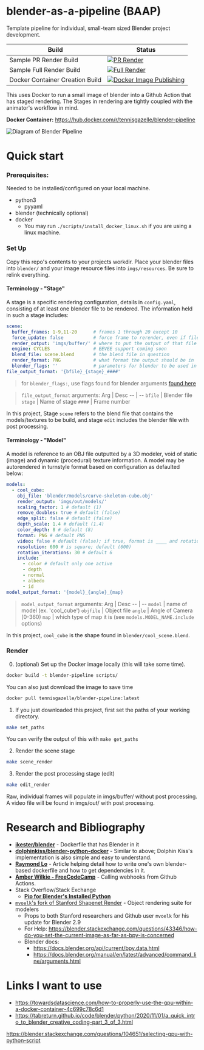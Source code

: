 # blender-as-a-pipeline (BAAP)

Template pipeline for individual, small-team sized Blender project development.

Build | Status
 -- | -- 
Sample PR Render Build |  [![PR Render](https://github.com/TennisGazelle/blender-pipeline/actions/workflows/pr_render.yml/badge.svg)](https://github.com/TennisGazelle/blender-pipeline/actions/workflows/pr_render.yml)
Sample Full Render Build | [![Full Render](https://github.com/TennisGazelle/blender-pipeline/actions/workflows/render.yml/badge.svg)](https://github.com/TennisGazelle/blender-pipeline/actions/workflows/render.yml)
Docker Container Creation Build | [![Docker Image Publishing](https://github.com/TennisGazelle/blender-pipeline/actions/workflows/docker.yml/badge.svg)](https://github.com/TennisGazelle/blender-pipeline/actions/workflows/docker.yml)


This uses Docker to run a small image of blender into a Github Action that has staged rendering.
The Stages in rendering are tightly coupled with the animator's workflow in mind.

**Docker Container:** https://hub.docker.com/r/tennisgazelle/blender-pipeline

![Diagram of Blender Pipeline](docs/blender-pipeline-flowchart.png)

# Quick start

### Prerequisites:
Needed to be installed/configured on your local machine.
 - python3
    - pyyaml
 - blender (technically optional)
 - docker
    - You may run `./scripts/install_docker_linux.sh` if you are using a linux machine.


### Set Up
Copy this repo's contents to your projects workdir.
Place your blender files into `blender/` and your image resource files into `imgs/resources`.  Be sure to relink everything.

#### Terminology - "Stage"
A stage is a specific rendering configuration, details in `config.yaml`, consisting of at least one blender file to be rendered.
The information held in such a stage includes:

```yaml
scene:
  buffer_frames: 1-9,11-20      # frames 1 through 20 except 10
  force_update: false           # force frame to rerender, even if file exists
  render_output: 'imgs/buffer/' # where to put the output of that file
  engine: CYCLES                # EEVEE support coming soon
  blend_file: scene.blend       # the blend file in question
  render_format: PNG            # what format the output should be in
  blender_flags: ''             # parameters for blender to be used in the docker call
file_output_format: '{bfile}_{stage}_####'
```

> for `blender_flags:`, use flags found for blender arguments [found here](https://docs.blender.org/manual/en/latest/advanced/command_line/arguments.html)

> `file_output_format` arguments:
> Arg | Desc
> -- | --
> `bfile` | Blender file
> `stage` | Name of stage
> `####` | Frame number

In this project, Stage `scene` refers to the blend file that contains the models/textures to be build, and stage `edit` includes the blender file with post processing.

#### Terminology - "Model"
A model is reference to an OBJ file outputted by a 3D modeler, void of static (image) and dynamic (procedural) texture information.  A model may be autorendered in turnstyle format based on configuration as defaulted below:

```yaml
models:
  - cool_cube:
    obj_file: 'blender/models/curve-skeleton-cube.obj'
    render_output: 'imgs/out/models/'
    scaling_factor: 1 # default (1)
    remove_doubles: true # default (false)
    edge_split: false # default (false)
    depth_scale: 1.4 # default (1.4)
    color_depth: 8 # default (8)
    format: PNG # default PNG
    video: false # default (false); if true, format is ____ and rotation_iteration will be 5 sec rotation at 30 fps (150)
    resolution: 600 # is square; default (600)
    rotation_iterations: 30 # default 6
    include:
      - color # default only one active
      - depth
      - normal
      - albedo
      - id
model_output_format: '{model}_{angle}_{map}
```

> `model_output_format` arguments:
> Arg | Desc
> -- | --
> `model` | name of model (ex. 'cool_cube')
> `objfile` | Object file
> `angle` | Angle of Camera [0-360)
> `map` | which type of map it is (see `models.MODEL_NAME.include` options)

In this project, `cool_cube` is the shape found in `blender/cool_scene.blend`. 

### Render
0. (optional) Set up the Docker image locally (this will take some time).
```bash
docker build -t blender-pipeline scripts/
```

You can also just download the image to save time
```bash
docker pull tennisgazelle/blender-pipeline:latest
```

1. If you just downloaded this project, first set the paths of your working directory.

```bash
make set_paths
```

You can verify the output of this with `make get_paths`

2. Render the scene stage
```bash
make scene_render
```

3. Render the post processing stage (edit)
```bash
make edit_render
```

Raw, individual frames will populate in imgs/buffer/ without post processing.
A video file will be found in imgs/out/ with post processing.


# Research and Bibliography
 - [**ikester/blender**](https://hub.docker.com/r/ikester/blender) - Dockerfile that has Blender in it
 - [**dolphinkiss/blender-python-docker**](https://github.com/dolphinkiss/blender-python-docker/blob/master/Dockerfile) - Similar to above; Dolphin Kiss's implementation is also simple and easy to understand.
 - [**Raymond Lo**](https://dis.co/blog/build-a-blender-docker-container-for-distributing-rendering/) - Article helping detail how to write one's own blender-based dockerfile and how to get dependencies in it.
 - [**Amber Wilkie - FreeCodeCamp**](https://www.freecodecamp.org/news/how-to-use-github-actions-to-call-webhooks/) - Calling webhooks from Github Actions.
 - Stack Overflow/Stack Exchange
    - [**Pip for Blender's Installed Python**](https://blender.stackexchange.com/questions/56011/how-to-install-pip-for-blenders-bundled-python)
 - [`mvoelk`'s fork of Stanford Shapenet Render](https://github.com/mvoelk/stanford-shapenet-renderer) - Object rendering suite for modelers
   - Props to both Stanford researchers and Github user `mvoelk` for his update for Blender 2.9
   - For Help: https://blender.stackexchange.com/questions/43346/how-do-you-set-the-current-image-as-far-as-bpy-is-concerned
   - Blender docs: 
     - https://docs.blender.org/api/current/bpy.data.html
     - https://docs.blender.org/manual/en/latest/advanced/command_line/arguments.html

# Links I want to use
 - https://towardsdatascience.com/how-to-properly-use-the-gpu-within-a-docker-container-4c699c78c6d1
 - https://tabreturn.github.io/code/blender/python/2020/11/01/a_quick_intro_to_blender_creative_coding-part_3_of_3.html

 https://blender.stackexchange.com/questions/104651/selecting-gpu-with-python-script